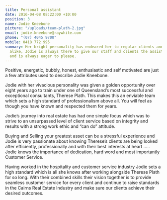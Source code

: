 ```yaml
---
title: Personal assistant
date: 2016-04-08 08:22:00 +10:00
position: 3
name: Jodie Kneebone
picture: "/uploads/team-plath-2.jpg"
email: jodie.kneebone@raywhite.com
phone: "(07) 4045 9700"
mobile: 0418 772 995
summary: Her bright personality has endeared her to regular clients and strangers
  alike, Jodie is always there to give our staff and clients the assistance they need
  and is always eager to please.
---
```


Positive, energetic, bubbly, honest, enthusiastic and self motivated are just a few attributes used to describe Jodie Kneebone. 

Jodie with her vivacious personality was given a golden opportunity over eight years ago to train under one of Queensland’s most successful and exceptional consultants, Therese Plath. This makes this an enviable team which sets a high standard of professionalism above all. You will feel as though you have known and respected them for years.

Jodie’s journey into real estate has had one simple focus which was to strive to an unsurpassed level of client service based on integrity and results with a strong work ethic and “can do” attitude.

Buying and Selling your greatest asset can be a stressful experience and Jodie is very passionate about knowing Therese’s clients are being looked after efficiently, professionally and with their best interests at heart ….. Jodie knows the importance of dedication, hard word and most importantly Customer Service.

Having worked in the hospitality and customer service industry Jodie sets a high standard which is all she knows after working alongside Therese Plath for so long. With their combined skills their vision together is to provide seamless customer service for every client and continue to raise standards in the Cairns Real Estate Industry and make sure our clients achieve their desired outcomes.
